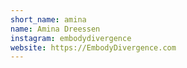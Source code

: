 ```yaml
---
short_name: amina
name: Amina Dreessen
instagram: embodydivergence
website: https://EmbodyDivergence.com
---
```

